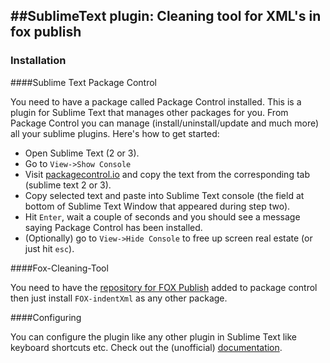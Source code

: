 ##SublimeText plugin: Cleaning tool for XML's in fox publish
-----------------------------------------

### Installation

####Sublime Text Package Control

You need to have a package called Package Control installed. This is a plugin for Sublime Text that manages other packages for you. From Package Control you can manage (install/uninstall/update and much more) all your sublime plugins. Here's how to get started:
* Open Sublime Text (2 or 3).
* Go to `View->Show Console`
* Visit [packagecontrol.io](https://packagecontrol.io/installation) and copy the text from the corresponding tab (sublime text 2 or 3).
* Copy selected text and paste into Sublime Text console (the field at bottom of Sublime Text Window that appeared during step two).
* Hit `Enter`, wait a couple of seconds and you should see a message saying Package Control has been installed.
* (Optionally) go to `View->Hide Console` to free up screen real estate (or just hit `esc`).

####Fox-Cleaning-Tool

You need to have the [repository for FOX Publish][] added to package control then just install `FOX-indentXml` as any other package.

####Configuring

You can configure the plugin like any other plugin in Sublime Text like keyboard shortcuts etc. Check out the (unofficial) [documentation](http://docs.sublimetext.info/en/latest/intro.html).

[repository for FOX Publish]: https://github.com/helgeFox/FOX-sublime-repo
